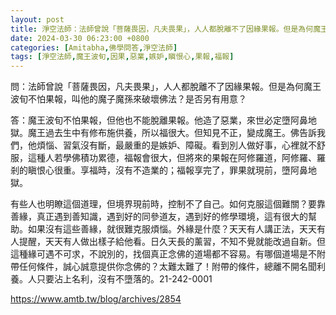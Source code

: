 ```yaml
---
layout: post
title: 淨空法師：法師曾說「菩薩畏因，凡夫畏果」，人人都脫離不了因緣果報。但是為何魔王波旬不怕果報，叫他的魔子魔孫來破壞佛法？是否另有用意？
date: 2024-03-30 06:23:00 +0800
categories: [Amitabha,佛學問答,淨空法師]
tags: [淨空法師,魔王波旬,因果,惡業,嫉妒,瞋恨心,果報,福報]
---
```


問：法師曾說「菩薩畏因，凡夫畏果」，人人都脫離不了因緣果報。但是為何魔王波旬不怕果報，叫他的魔子魔孫來破壞佛法？是否另有用意？


答：魔王波旬不怕果報，但他也不能脫離果報。他造了惡業，來世必定墮阿鼻地獄。魔王過去生中有修布施供養，所以福很大。但知見不正，變成魔王。佛告訴我們，他煩惱、習氣沒有斷，最嚴重的是嫉妒、障礙。看到別人做好事，心裡就不舒服，這種人若學佛積功累德，福報會很大，但將來的果報在阿修羅道，阿修羅、羅剎的瞋恨心很重。享福時，沒有不造業的；福報享完了，罪果就現前，墮阿鼻地獄。

有些人也明瞭這個道理，但境界現前時，控制不了自己。如何克服這個難關？要靠善緣，真正遇到善知識，遇到好的同參道友，遇到好的修學環境，這有很大的幫助。如果沒有這些善緣，就很難克服煩惱。外緣是什麼？天天有人講正法，天天有人提醒，天天有人做出樣子給他看。日久天長的薰習，不知不覺就能改過自新。但這種緣可遇不可求，不說別的，找個真正念佛的道場都不容易。有哪個道場是不附帶任何條件，誠心誠意提供你念佛的？太難太難了！附帶的條件，總離不開名聞利養。人只要沾上名利，沒有不墮落的。21-242-0001

<https://www.amtb.tw/blog/archives/2854>
